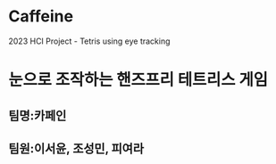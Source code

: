# Caffeine
2023 HCI Project - Tetris using eye tracking

# 눈으로 조작하는 핸즈프리 테트리스 게임
## 팀명:카페인
## 팀원:이서윤, 조성민, 피여라 
